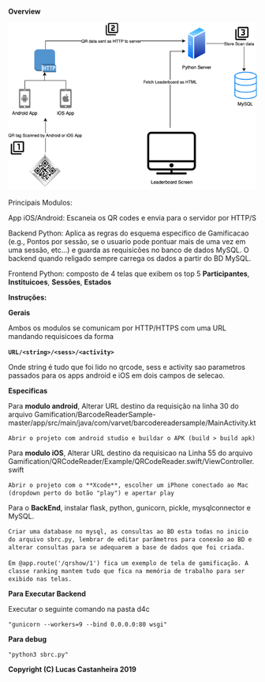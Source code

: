 **Overview**

![GitHub Logo](/Overview.png)

Principais Modulos:

App iOS/Android: Escaneia os QR codes e envia para o servidor por HTTP/S

Backend Python: Aplica as regras do esquema especifico de Gamificacao (e.g., Pontos por sessão, se o usuario pode pontuar mais de uma vez em uma sessão, etc...) e guarda as requisicões no banco de dados MySQL. O backend quando religado sempre carrega os dados a partir do BD MySQL.

Frontend Python: composto de 4 telas que exibem os top 5 **Participantes**, **Instituicoes**, **Sessões**, **Estados**

**Instruções:**

**Gerais**

Ambos os modulos se comunicam por HTTP/HTTPS com uma URL mandando requisicoes da forma 

**```URL/<string>/<sess>/<activity>```**

Onde string é tudo que foi lido no qrcode, sess e activity sao parametros passados para os apps android e iOS em dois campos de selecao.


**Especificas**

Para **modulo android**, Alterar URL destino da requisição na linha 30 do arquivo Gamification/BarcodeReaderSample-master/app/src/main/java/com/varvet/barcodereadersample/MainActivity.kt

    Abrir o projeto com android studio e buildar o APK (build > build apk)


Para **modulo iOS**, Alterar URL destino da requisicao na Linha 55  do arquivo Gamification/QRCodeReader/Example/QRCodeReader.swift/ViewController.swift


    Abrir o projeto com o **Xcode**, escolher um iPhone conectado ao Mac (dropdown perto do botão "play") e apertar play


Para o **BackEnd**, instalar flask, python, gunicorn, pickle, mysqlconnector e MySQL.

    Criar uma database no mysql, as consultas ao BD esta todas no inicio do arquivo sbrc.py, lembrar de editar parâmetros para conexão ao BD e alterar consultas para se adequarem a base de dados que foi criada.

    Em @app.route('/qrshow/1') fica um exemplo de tela de gamificação. A classe ranking mantem tudo que fica na memória de trabalho para ser exibido nas telas.


**Para Executar Backend**

Executar o seguinte comando na pasta d4c

    "gunicorn --workers=9 --bind 0.0.0.0:80 wsgi" 

**Para debug**

    "python3 sbrc.py"


**Copyright (C) Lucas Castanheira 2019**

